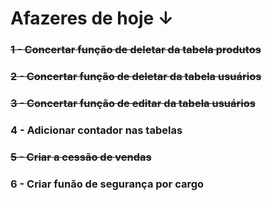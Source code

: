 # Afazeres de hoje ↓

### ~~1 - Concertar função de deletar da tabela produtos~~

### ~~2 - Concertar função de deletar da tabela usuários~~

### ~~3 - Concertar função de editar da tabela usuários~~

### 4 - Adicionar contador nas tabelas

### ~~5 - Criar a cessão de vendas~~

### 6 - Criar funão de segurança por cargo
